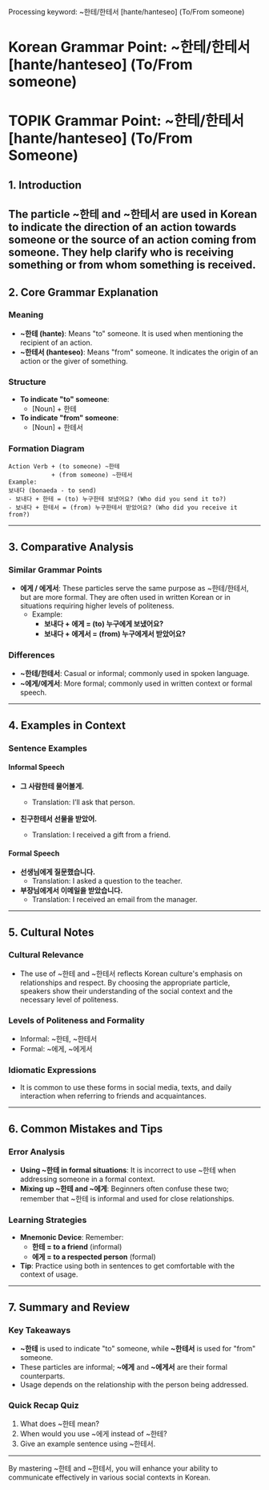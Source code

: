 Processing keyword: ~한테/한테서 [hante/hanteseo] (To/From someone)
# Korean Grammar Point: ~한테/한테서 [hante/hanteseo] (To/From someone)
# TOPIK Grammar Point: ~한테/한테서 [hante/hanteseo] (To/From Someone)
## 1. Introduction
The particle ~한테 and ~한테서 are used in Korean to indicate the direction of an action towards someone or the source of an action coming from someone. They help clarify who is receiving something or from whom something is received.
---
## 2. Core Grammar Explanation
### Meaning
- **~한테 (hante)**: Means "to" someone. It is used when mentioning the recipient of an action.
- **~한테서 (hanteseo)**: Means "from" someone. It indicates the origin of an action or the giver of something.
### Structure
- **To indicate "to" someone**: 
  - [Noun] + 한테
- **To indicate "from" someone**: 
  - [Noun] + 한테서
### Formation Diagram
```
Action Verb + (to someone) ~한테
            + (from someone) ~한테서
Example:
보내다 (bonaeda - to send)
- 보내다 + 한테 = (to) 누구한테 보냈어요? (Who did you send it to?)
- 보내다 + 한테서 = (from) 누구한테서 받았어요? (Who did you receive it from?)
```
---
## 3. Comparative Analysis
### Similar Grammar Points
- **에게 / 에게서**: These particles serve the same purpose as ~한테/한테서, but are more formal. They are often used in written Korean or in situations requiring higher levels of politeness.
  - Example: 
    - **보내다 + 에게 = (to) 누구에게 보냈어요?**
    - **보내다 + 에게서 = (from) 누구에게서 받았어요?**
### Differences
- **~한테/한테서**: Casual or informal; commonly used in spoken language.
- **~에게/에게서**: More formal; commonly used in written context or formal speech.
---
## 4. Examples in Context
### Sentence Examples
#### Informal Speech
- **그 사람한테 물어볼게.**
  - Translation: I’ll ask that person.
  
- **친구한테서 선물을 받았어.**
  - Translation: I received a gift from a friend.
#### Formal Speech
- **선생님에게 질문했습니다.**
  - Translation: I asked a question to the teacher.
- **부장님에게서 이메일을 받았습니다.**
  - Translation: I received an email from the manager.
---
## 5. Cultural Notes
### Cultural Relevance
- The use of ~한테 and ~한테서 reflects Korean culture's emphasis on relationships and respect. By choosing the appropriate particle, speakers show their understanding of the social context and the necessary level of politeness. 
### Levels of Politeness and Formality
- Informal: ~한테, ~한테서
- Formal: ~에게, ~에게서
### Idiomatic Expressions
- It is common to use these forms in social media, texts, and daily interaction when referring to friends and acquaintances.
---
## 6. Common Mistakes and Tips
### Error Analysis
- **Using ~한테 in formal situations**: It is incorrect to use ~한테 when addressing someone in a formal context.
- **Mixing up ~한테 and ~에게**: Beginners often confuse these two; remember that ~한테 is informal and used for close relationships.
### Learning Strategies
- **Mnemonic Device**: Remember:
  - **한테 = to a friend** (informal)
  - **에게 = to a respected person** (formal)
- **Tip**: Practice using both in sentences to get comfortable with the context of usage.
---
## 7. Summary and Review
### Key Takeaways
- **~한테** is used to indicate "to" someone, while **~한테서** is used for "from" someone.
- These particles are informal; **~에게** and **~에게서** are their formal counterparts.
- Usage depends on the relationship with the person being addressed.
### Quick Recap Quiz
1. What does ~한테 mean?
2. When would you use ~에게 instead of ~한테?
3. Give an example sentence using ~한테서.
---
By mastering ~한테 and ~한테서, you will enhance your ability to communicate effectively in various social contexts in Korean.
